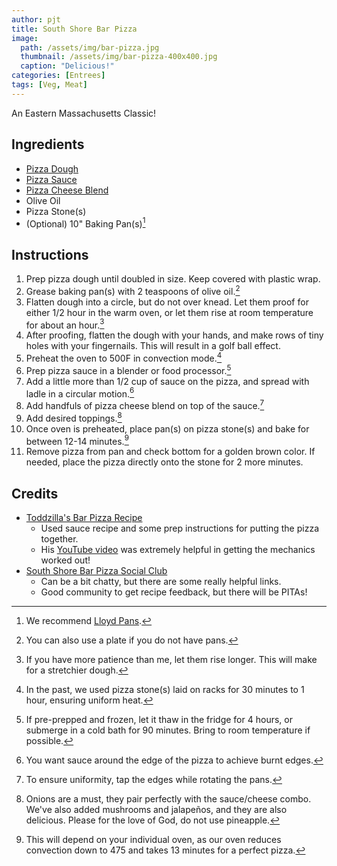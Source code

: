 ```yaml
---
author: pjt
title: South Shore Bar Pizza
image:
  path: /assets/img/bar-pizza.jpg
  thumbnail: /assets/img/bar-pizza-400x400.jpg
  caption: "Delicious!"
categories: [Entrees]
tags: [Veg, Meat]
---
```


An Eastern Massachusetts Classic!

## Ingredients

* [Pizza Dough](pizza-dough.md)
* [Pizza Sauce](pizza-sauce.md)
* [Pizza Cheese Blend](pizza-cheese.md)
* Olive Oil
* Pizza Stone(s)
* (Optional) 10" Baking Pan(s)[^1]

## Instructions

1. Prep pizza dough until doubled in size. Keep covered with plastic wrap.
2. Grease baking pan(s) with 2 teaspoons of olive oil.[^2]
3. Flatten dough into a circle, but do not over knead. Let them proof for either 1/2 hour in the warm oven, or let them rise at room temperature for about an hour.[^3]
4. After proofing, flatten the dough with your hands, and make rows of tiny holes with your fingernails. This will result in a golf ball effect.
5. Preheat the oven to 500F in convection mode.[^4]
6. Prep pizza sauce in a blender or food processor.[^5]
7. Add a little more than 1/2 cup of sauce on the pizza, and spread with ladle in a circular motion.[^6]
8. Add handfuls of pizza cheese blend on top of the sauce.[^7]
9. Add desired toppings.[^8]
10. Once oven is preheated, place pan(s) on pizza stone(s) and bake for between 12-14 minutes.[^9]
11. Remove pizza from pan and check bottom for a golden brown color. If needed, place the pizza directly onto the stone for 2 more minutes.

## Credits

* [Toddzilla's Bar Pizza Recipe](https://barpizzabarpizza.com/recipe/toddzillas-bar-pizza-recipe/)
  * Used sauce recipe and some prep instructions for putting the pizza together.
  * His [YouTube video](https://youtu.be/89cRH9-12gU) was extremely helpful in getting the mechanics worked out!
* [South Shore Bar Pizza Social Club](https://www.facebook.com/groups/southshorebarpizzasocialclub/)
  * Can be a bit chatty, but there are some really helpful links.
  * Good community to get recipe feedback, but there will be PITAs!

[^1]: We recommend [Lloyd Pans](https://lloydpans.com/).
[^2]: You can also use a plate if you do not have pans.
[^3]: If you have more patience than me, let them rise longer. This will make for a stretchier dough.
[^4]: In the past, we used pizza stone(s) laid on racks for 30 minutes to 1 hour, ensuring uniform heat.
[^5]: If pre-prepped and frozen, let it thaw in the fridge for 4 hours, or submerge in a cold bath for 90 minutes. Bring to room temperature if possible.
[^6]: You want sauce around the edge of the pizza to achieve burnt edges.
[^7]: To ensure uniformity, tap the edges while rotating the pans.
[^8]: Onions are a must, they pair perfectly with the sauce/cheese combo. We've also added mushrooms and jalapeños, and they are also delicious. Please for the love of God, do not use pineapple.
[^9]: This will depend on your individual oven, as our oven reduces convection down to 475 and takes 13 minutes for a perfect pizza.
